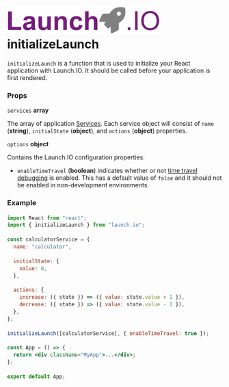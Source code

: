 # ![Launch.IO Logo](../../logo/logo-small.png) initializeLaunch

`initializeLaunch` is a function that is used to initialize your React application with Launch.IO. It should be called before your application is first rendered.

### Props

`services` **array**

The array of application [Services](./service.md). Each service object will consist of `name` (**string**), `initialState` (**object**), and `actions` (**object**) properties.

`options` **object**

Contains the Launch.IO configuration properties:

- `enableTimeTravel` (**boolean**) indicates whether or not [time travel debugging](./timeTravelDebugging.md) is enabled. This has a default value of `false` and it should not be enabled in non-development environments.

### Example

```jsx
import React from "react";
import { initializeLaunch } from "launch.io";

const calculatorService = {
  name: "calculator",

  initialState: {
    value: 0,
  },

  actions: {
    increase: ({ state }) => ({ value: state.value + 1 }),
    decrease: ({ state }) => ({ value: state.value - 1 }),
  },
};

initializeLaunch([calculatorService], { enableTimeTravel: true });

const App = () => {
  return <div className="MyApp">...</div>;
};

export default App;
```
